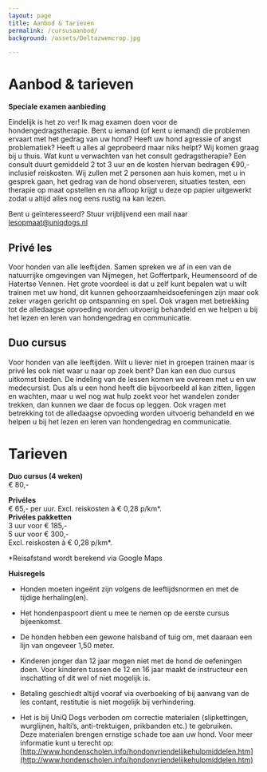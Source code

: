```yaml
---
layout: page
title: Aanbod & Tarieven
permalink: /cursusaanbod/
background: /assets/Deltazwemcrop.jpg

---
```

# Aanbod & tarieven

**Speciale examen aanbieding**

Eindelijk is het zo ver! Ik mag examen doen voor de hondengedragstherapie. Bent u iemand (of kent u iemand) die problemen ervaart met het gedrag van uw hond? 
Heeft uw hond agressie of angst problematiek? Heeft u alles al geprobeerd maar niks helpt? Wij komen graag bij u thuis. 
Wat kunt u verwachten van het consult gedragstherapie?
Een consult duurt gemiddeld 2 tot 3 uur en de kosten hiervan bedragen €90,- inclusief reiskosten.
Wij zullen met 2 personen aan huis komen, met u in gesprek gaan, het gedrag van de hond observeren, situaties testen, een therapie op maat opstellen en na afloop krijgt u deze op papier uitgewerkt zodat u altijd alles nog eens rustig na kan lezen.

Bent u geïnteresseerd? Stuur vrijblijvend een mail naar <a href="mailto:lesopmaat@uniqdogs.nl">lesopmaat@uniqdogs.nl</a>


## Privé les
Voor honden van alle leeftijden. Samen spreken we af in een van de natuurrijke omgevingen van Nijmegen, het Goffertpark, Heumensoord of de Hatertse Vennen.
Het grote voordeel is dat u zelf kunt bepalen wat u wilt trainen met uw hond, dit kunnen gehoorzaamheidsoefeningen zijn maar ook zeker vragen gericht op ontspanning en spel. Ook vragen met betrekking tot de alledaagse opvoeding worden uitvoerig behandeld en we helpen u bij het lezen en leren van hondengedrag en communicatie.



## Duo cursus
Voor honden van alle leeftijden. Wilt u liever niet in groepen trainen maar is privé les ook niet waar u naar op zoek bent? Dan kan een duo cursus uitkomst bieden. De indeling van de lessen komen we overeen met u en uw medecursist. Dus als u een hond heeft die bijvoorbeeld al kan zitten, liggen en wachten, maar u wel nog wat hulp zoekt voor het wandelen zonder trekken, dan kunnen we daar de focus op leggen. Ook vragen met betrekking tot de alledaagse opvoeding worden uitvoerig behandeld en we helpen u bij het lezen en leren van hondengedrag en communicatie.


# Tarieven

**Duo cursus (4 weken)**  
€ 80,-

**Privéles**  
€ 65,- per uur. Excl. reiskosten à € 0,28 p/km*.  
**Privéles pakketten**  
3 uur voor € 185,-  
5 uur voor € 300,-  
Excl. reiskosten à € 0,28 p/km*.

*Reisafstand wordt berekend via Google Maps

**Huisregels**

- Honden moeten ingeënt zijn volgens de leeftijdsnormen en met de tijdige herhaling(en).

- Het hondenpaspoort dient u mee te nemen op de eerste cursus bijeenkomst.

- De honden hebben een gewone halsband of tuig om, met daaraan een lijn van ongeveer 1,50 meter.

- Kinderen jonger dan 12 jaar mogen niet met de hond de oefeningen doen. Voor kinderen tussen de 12 en 16 jaar maakt de instructeur een inschatting of dit wel of niet mogelijk is.

- Betaling geschiedt altijd vooraf via overboeking of bij aanvang van de les contant, restitutie is niet mogelijk bij verhindering.

- Het is bij UniQ Dogs verboden om correctie materialen (slipkettingen, wurglijnen, halti’s, anti-trektuigen, prikbanden etc.) te gebruiken.  
Deze materialen brengen ernstige schade toe aan uw hond. Voor meer informatie kunt u terecht op: [http://www.hondenscholen.info/hondonvriendelijkehulpmiddelen.htm](http://www.hondenscholen.info/hondonvriendelijkehulpmiddelen.htm)
